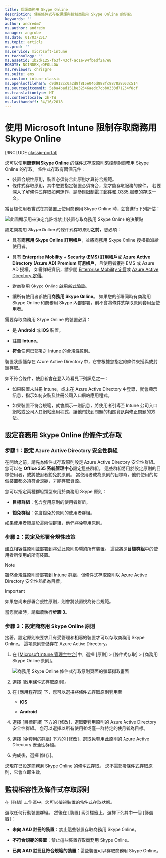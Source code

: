 ```yaml
---
title: 保護商務用 Skype Online
description: 使用條件式存取保護與控制商務用 Skype Online 的存取。
keywords: ''
author: andredm7
ms.author: andredm
manager: angrobe
ms.date: 01/03/2017
ms.topic: article
ms.prod: ''
ms.service: microsoft-intune
ms.technology: ''
ms.assetid: 1b2d7125-f63f-43cf-ac1e-94fbedf2a7e8
ROBOTS: NOINDEX,NOFOLLOW
ms.reviewer: chrisgre
ms.suite: ems
ms.custom: intune-classic
ms.openlocfilehash: d9d912cc0a2d8f815e046d888fc8878a8703c514
ms.sourcegitcommit: 5eba4bad151be32346aedc7cbb0333d71934f8cf
ms.translationtype: HT
ms.contentlocale: zh-TW
ms.lasthandoff: 04/16/2018
---
```

# <a name="protect-access-to-skype-for-business-online-with-microsoft-intune"></a>使用 Microsoft Intune 限制存取商務用 Skype Online

[!INCLUDE [classic-portal](../includes/classic-portal.md)]

您可以使用**商務用 Skype Online** 的條件式存取原則來控制對商務用 Skype Online 的存取。
條件式存取有兩個元件：
- 裝置合規性原則，裝置必須符合此原則才算符合規範。
- 條件式存取原則，其中您要指定裝置必須符合，您才能存取服務的條件。
若要深入了解條件式存取如何運作，請參閱[限制電子郵件和 O365 服務的存取](restrict-access-to-email-and-o365-services-with-microsoft-intune.md)一文。

當目標使用者嘗試在其裝置上使用商務用 Skype Online 時，就會進行下列評估：

![此圖顯示用來決定允許或禁止裝置存取商務用 Skype Online 的決策點](../media/ConditionalAccess_SkypeforBusiness.png)

設定商務用 Skype Online 的條件式存取原則**之前**，您必須：
- 具有**商務用 Skype Online 訂用帳戶**，並將商務用 Skype Online 授權指派給使用者。
- 具有 **Enterprise Mobility + Security (EMS) 訂用帳戶**或 **Azure Active Directory (Azure AD) Premium 訂用帳戶**，且使用者獲得 EMS 或 Azure AD 授權。 如需詳細資訊，請參閱 [Enterprise Mobility 定價](https://www.microsoft.com/cloud-platform/enterprise-mobility-pricing)或 [Azure Active Directory 定價](https://azure.microsoft.com/pricing/details/active-directory/)。

-   對商務用 Skype Online [啟用新式驗證](/intune-classic/deploy-use/restrict-access-to-skype-for-business-online-with-microsoft-intune)。
-  讓所有使用者都使用**商務用 Skype Online**。 如果您的部署同時有商務用 Skype Online 和商務用 Skype 內部部署，則不會將條件式存取原則套用至使用者。

需要存取商務用 Skype Online 的裝置必須：

-   是 **Android** 或 **iOS** 裝置。

-   註冊 **Intune**。

-   **符合**任何已部署之 Intune 的合規性原則。


裝置狀態儲存在 Azure Active Directory 中，它會根據您指定的條件來授與或封鎖存取。

如不符合條件，使用者會在登入時看見下列訊息之一：

-   如果裝置未註冊 Intune，或未在 Azure Active Directory 中登錄，就會顯示訊息，指示如何安裝及註冊公司入口網站應用程式。

-   如果裝置不符合規範，就會顯示一則訊息，將使用者引導至 Intune 公司入口網站或公司入口網站應用程式，讓他們找到問題的相關資訊與修正問題的方法。

## <a name="configure-conditional-access-for-skype-for-business-online"></a>設定商務用 Skype Online 的條件式存取

### <a name="step-1-configure-azure-active-directory-security-groups"></a>步驟 1：設定 Azure Active Directory 安全性群組
在開始之前，請先為條件式存取原則設定 Azure Active Directory 安全性群組。 您可以在 **Office 365 系統管理中心**設定這些群組。 這些群組將用於設定原則的目標使用者，或將使用者豁免於原則。 當使用者成為原則的目標時，他們使用的每個裝置都必須符合規範，才能存取資源。

您可以指定兩種群組類型來用於商務用 Skype 原則︰

-   **目標群組**：包含套用原則的使用者群組。

-   **豁免群組**：包含豁免於原則的使用者群組。

如果使用者隸屬於這兩個群組，他們將免套用原則。

### <a name="step-2-configure-and-deploy-a-compliance-policy"></a>步驟 2：設定及部署合規性政策
[建立](create-a-device-compliance-policy-in-microsoft-intune.md)相容性原則並[部署](deploy-and-monitor-a-device-compliance-policy-in-microsoft-intune.md)到將受此原則影響的所有裝置。 這些將是**目標群組**中的使用者所使用的所有裝置。

> [!NOTE]
> 雖然合規性原則會部署到 Intune 群組，但條件式存取原則以 Azure Active Directory 安全性群組為目標。


> [!IMPORTANT]
> 如果您尚未部署合規性原則，則會將裝置視為符合規範。

當您就緒時，請繼續執行**步驟 3**。

### <a name="step-3-configure-the-skype-for-business-online-policy"></a>步驟 3：設定商務用 Skype Online 原則
接著，設定原則來要求只有受管理和相容的裝置才可以存取商務用 Skype Online。 這項原則會儲存在 Azure Active Directory。

1. 在 [[Microsoft Intune 管理主控台]](https://manage.microsoft.com)中，選擇 [原則]  >  [條件式存取]  >  [商務用 Skype Online 原則]。

   ![商務用 Skype Online 條件式存取原則頁面的螢幕擷取畫面](./media/conditional_access_SFBPolicy.png)

2. 選擇 [啟用條件式存取原則]。

3. 在 [應用程存取] 下，您可以選擇將條件式存取原則套用至：

   -   **iOS**

   -   **Android**

4. 選擇 [目標群組] 下方的 [修改]，選取要套用原則的 Azure Active Directory 安全性群組。 您可以選擇以所有使用者或僅一群特定的使用者為目標。

5. 選擇 [免套用的群組] 下方的 [修改]，選取免套用此原則的 Azure Active Directory 安全性群組。

6. 完成後，選擇 [儲存]。

您現在已設定商務用 Skype Online 的條件式存取。 您不需部署條件式存取原則，它會立即生效。


## <a name="monitor-the-compliance-and-conditional-access-policies"></a>監視相容性及條件式存取原則
在 [群組]  工作區中，您可以檢視裝置的條件式存取狀態。

選取任何行動裝置群組。 然後在 [裝置] 索引標籤上，選擇下列其中一個 [篩選器]：

* **未向 AAD 註冊的裝置**：禁止這些裝置存取商務用 Skype Online。

* **不符合規範的裝置**：禁止這些裝置存取商務用 Skype Online。

* **已向 AAD 註冊且符合規範的裝置**：這些裝置可以存取商務用 Skype Online。
